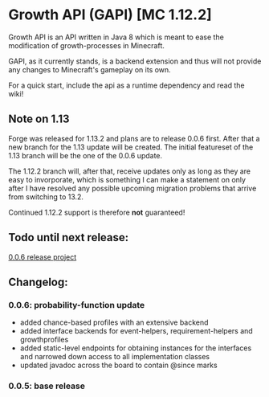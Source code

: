 # Growth API (GAPI)  [MC 1.12.2]

Growth API is an API written in Java 8 which is meant to ease the modification of
 growth-processes in Minecraft.
 
 GAPI, as it currently stands, is a backend extension and thus will not provide any changes to Minecraft's gameplay on
 its own.
 
 For a quick start, include the api as a runtime dependency and read the wiki!
 
 ## Note on 1.13
 
Forge was released for 1.13.2 and plans are to release 0.0.6 first. After that a new branch for the 1.13 update will be created. The initial featureset of the 1.13 branch will be the one of the 0.0.6 update.
 
The 1.12.2 branch will, after that, receive updates only as long as they are easy to invorporate, which is something I can make a statement on only after I have resolved any possible upcoming migration problems that arrive from switching to 13.2.

Continued 1.12.2 support is therefore **not** guaranteed!
 
 ## Todo until next release:

[0.0.6 release project](https://github.com/TomConnery/GrowthAPI/projects/2)

 
 ## Changelog:
 
 ### 0.0.6: probability-function update
 
 - added chance-based profiles with an extensive backend
 - added interface backends for event-helpers, requirement-helpers and growthprofiles
 - added static-level endpoints for obtaining instances for the interfaces and narrowed down access to all implementation classes
 - updated javadoc across the board to contain @since marks
 
 
 ### 0.0.5: base release   
  
